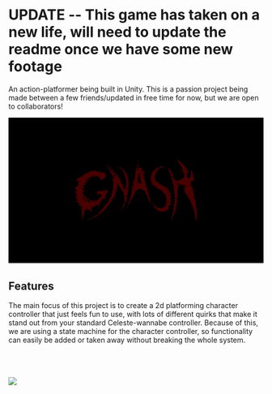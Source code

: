 
# UPDATE -- This game has taken on a new life, will need to update the readme once we have some new footage
An action-platformer being built in Unity. This is a passion project being made between a few friends/updated in free time for now, but we are open to collaborators!

![Gnash Logo](Assets/GnashLogo.jpg)

## Features


The main focus of this project is to create a 2d platforming character controller that just feels fun to use, with lots of different quirks that make it stand out from your standard Celeste-wannabe controller.  Because of this, we are using a state machine for the character controller, so functionality can easily be added or taken away without breaking the whole system.
<br/>
<br/>
<br/>
<br/>

![](Assets/gnash-gif-crop.gif)
<br/>
<br/>
<br/>
<br/>
